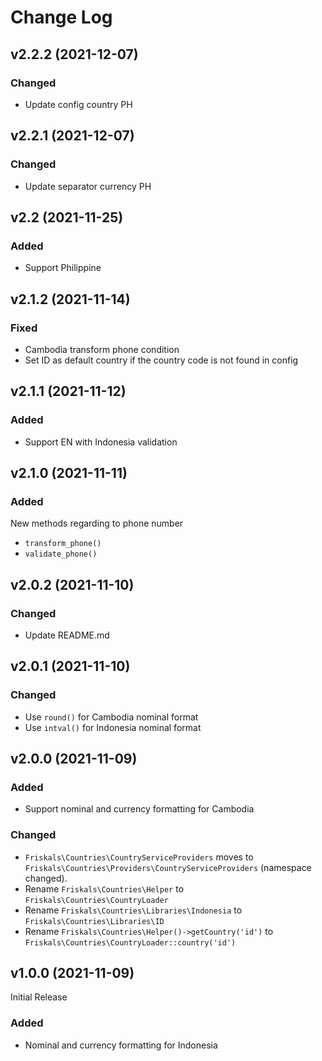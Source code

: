 # Change Log

## v2.2.2 (2021-12-07)

### Changed
- Update config country PH

## v2.2.1 (2021-12-07)

### Changed
- Update separator currency PH

## v2.2 (2021-11-25)

### Added
- Support Philippine

## v2.1.2 (2021-11-14)

### Fixed
- Cambodia transform phone condition
- Set ID as default country if the country code is not found in config

## v2.1.1 (2021-11-12)

### Added
- Support EN with Indonesia validation

## v2.1.0 (2021-11-11)

### Added
New methods regarding to phone number
- `transform_phone()` 
- `validate_phone()`

## v2.0.2 (2021-11-10)

### Changed
- Update README.md

## v2.0.1 (2021-11-10)

### Changed
- Use `round()` for Cambodia nominal format
- Use `intval()` for Indonesia nominal format

## v2.0.0 (2021-11-09)

### Added
- Support nominal and currency formatting for Cambodia

### Changed
 - `Friskals\Countries\CountryServiceProviders` moves to `Friskals\Countries\Providers\CountryServiceProviders` (namespace changed).
 - Rename `Friskals\Countries\Helper` to `Friskals\Countries\CountryLoader`
 - Rename `Friskals\Countries\Libraries\Indonesia` to `Friskals\Countries\Libraries\ID`
 - Rename `Friskals\Countries\Helper()->getCountry('id')` to `Friskals\Countries\CountryLoader::country('id')`

## v1.0.0 (2021-11-09)

Initial Release

### Added
- Nominal and currency formatting for Indonesia
